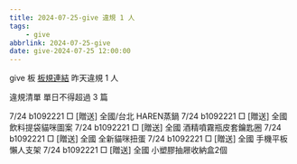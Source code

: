 ```yaml
---
title: 2024-07-25-give 違規 1 人
tags:
    - give
abbrlink: 2024-07-25-give
date: give-2024-07-25 12:00:00
---
```

give 板 [板規連結](https://www.ptt.cc/bbs/give/M.1612495900.A.C32.html)
昨天違規 1 人
<!-- more -->

違規清單
單日不得超過 3 篇

7/24 b1092221 □ [贈送] 全國/台北 HAREN蒸鍋
7/24 b1092221 □ [贈送] 全國 飲料提袋貓咪圖案
7/24 b1092221 □ [贈送] 全國 酒精噴霧瓶皮套鑰匙圈
7/24 b1092221 □ [贈送] 全國 全新貓咪扭蛋
7/24 b1092221 □ [贈送] 全國 手機平板懶人支架
7/24 b1092221 □ [贈送] 全國 小塑膠抽屜收納盒2個